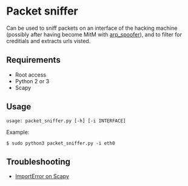 # Packet sniffer

Can be used to sniff packets on an interface of the hacking machine (possibly after having become MitM with [arp_spoofer](/arp_spoofer)), and to filter for creditials and extracts urls visted.

## Requirements

* Root access
* Python 2 or 3
* Scapy

## Usage

```shell
usage: packet_sniffer.py [-h] [-i INTERFACE]
```

Example:

```shell
$ sudo python3 packet_sniffer.py -i eth0
```

## Troubleshooting

* [ImportError on Scapy](https://github.com/tymyrddin/ymrir/wiki/scapy.md)